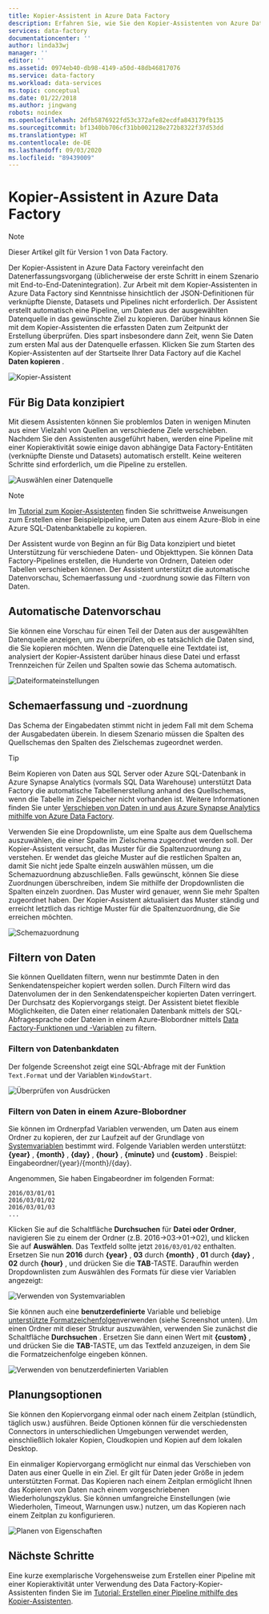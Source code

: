 ```yaml
---
title: Kopier-Assistent in Azure Data Factory
description: Erfahren Sie, wie Sie den Kopier-Assistenten von Azure Data Factory verwenden, um Daten aus unterstützten Datenquellen in Senken zu kopieren.
services: data-factory
documentationcenter: ''
author: linda33wj
manager: ''
editor: ''
ms.assetid: 0974eb40-db98-4149-a50d-48db46817076
ms.service: data-factory
ms.workload: data-services
ms.topic: conceptual
ms.date: 01/22/2018
ms.author: jingwang
robots: noindex
ms.openlocfilehash: 2dfb5876922fd53c372afe82ecdfa843179fb135
ms.sourcegitcommit: bf1340bb706cf31bb002128e272b8322f37d53dd
ms.translationtype: HT
ms.contentlocale: de-DE
ms.lasthandoff: 09/03/2020
ms.locfileid: "89439009"
---
```

# <a name="azure-data-factory-copy-wizard"></a>Kopier-Assistent in Azure Data Factory
> [!NOTE]
> Dieser Artikel gilt für Version 1 von Data Factory. 

Der Kopier-Assistent in Azure Data Factory vereinfacht den Datenerfassungsvorgang (üblicherweise der erste Schritt in einem Szenario mit End-to-End-Datenintegration). Zur Arbeit mit dem Kopier-Assistenten in Azure Data Factory sind Kenntnisse hinsichtlich der JSON-Definitionen für verknüpfte Dienste, Datasets und Pipelines nicht erforderlich. Der Assistent erstellt automatisch eine Pipeline, um Daten aus der ausgewählten Datenquelle in das gewünschte Ziel zu kopieren. Darüber hinaus können Sie mit dem Kopier-Assistenten die erfassten Daten zum Zeitpunkt der Erstellung überprüfen. Dies spart insbesondere dann Zeit, wenn Sie Daten zum ersten Mal aus der Datenquelle erfassen. Klicken Sie zum Starten des Kopier-Assistenten auf der Startseite Ihrer Data Factory auf die Kachel **Daten kopieren** .

![Kopier-Assistent](./media/data-factory-copy-wizard/copy-data-wizard.png)

## <a name="designed-for-big-data"></a>Für Big Data konzipiert
Mit diesem Assistenten können Sie problemlos Daten in wenigen Minuten aus einer Vielzahl von Quellen an verschiedene Ziele verschieben. Nachdem Sie den Assistenten ausgeführt haben, werden eine Pipeline mit einer Kopieraktivität sowie einige davon abhängige Data Factory-Entitäten (verknüpfte Dienste und Datasets) automatisch erstellt. Keine weiteren Schritte sind erforderlich, um die Pipeline zu erstellen.   

![Auswählen einer Datenquelle](./media/data-factory-copy-wizard/select-data-source-page.png)

> [!NOTE]
> Im [Tutorial zum Kopier-Assistenten](data-factory-copy-data-wizard-tutorial.md) finden Sie schrittweise Anweisungen zum Erstellen einer Beispielpipeline, um Daten aus einem Azure-Blob in eine Azure SQL-Datenbanktabelle zu kopieren.
>
>

Der Assistent wurde von Beginn an für Big Data konzipiert und bietet Unterstützung für verschiedene Daten- und Objekttypen. Sie können Data Factory-Pipelines erstellen, die Hunderte von Ordnern, Dateien oder Tabellen verschieben können. Der Assistent unterstützt die automatische Datenvorschau, Schemaerfassung und -zuordnung sowie das Filtern von Daten.

## <a name="automatic-data-preview"></a>Automatische Datenvorschau
Sie können eine Vorschau für einen Teil der Daten aus der ausgewählten Datenquelle anzeigen, um zu überprüfen, ob es tatsächlich die Daten sind, die Sie kopieren möchten. Wenn die Datenquelle eine Textdatei ist, analysiert der Kopier-Assistent darüber hinaus diese Datei und erfasst Trennzeichen für Zeilen und Spalten sowie das Schema automatisch.

![Dateiformateinstellungen](./media/data-factory-copy-wizard/file-format-settings.png)

## <a name="schema-capture-and-mapping"></a>Schemaerfassung und -zuordnung
Das Schema der Eingabedaten stimmt nicht in jedem Fall mit dem Schema der Ausgabedaten überein. In diesem Szenario müssen die Spalten des Quellschemas den Spalten des Zielschemas zugeordnet werden.

> [!TIP]
> Beim Kopieren von Daten aus SQL Server oder Azure SQL-Datenbank in Azure Synapse Analytics (vormals SQL Data Warehouse) unterstützt Data Factory die automatische Tabellenerstellung anhand des Quellschemas, wenn die Tabelle im Zielspeicher nicht vorhanden ist. Weitere Informationen finden Sie unter [Verschieben von Daten in und aus Azure Synapse Analytics mithilfe von Azure Data Factory](./data-factory-azure-sql-data-warehouse-connector.md).
>

Verwenden Sie eine Dropdownliste, um eine Spalte aus dem Quellschema auszuwählen, die einer Spalte im Zielschema zugeordnet werden soll. Der Kopier-Assistent versucht, das Muster für die Spaltenzuordnung zu verstehen. Er wendet das gleiche Muster auf die restlichen Spalten an, damit Sie nicht jede Spalte einzeln auswählen müssen, um die Schemazuordnung abzuschließen. Falls gewünscht, können Sie diese Zuordnungen überschreiben, indem Sie mithilfe der Dropdownlisten die Spalten einzeln zuordnen. Das Muster wird genauer, wenn Sie mehr Spalten zugeordnet haben. Der Kopier-Assistent aktualisiert das Muster ständig und erreicht letztlich das richtige Muster für die Spaltenzuordnung, die Sie erreichen möchten.     

![Schemazuordnung](./media/data-factory-copy-wizard/schema-mapping.png)

## <a name="filtering-data"></a>Filtern von Daten
Sie können Quelldaten filtern, wenn nur bestimmte Daten in den Senkendatenspeicher kopiert werden sollen. Durch Filtern wird das Datenvolumen der in den Senkendatenspeicher kopierten Daten verringert. Der Durchsatz des Kopiervorgangs steigt. Der Assistent bietet flexible Möglichkeiten, die Daten einer relationalen Datenbank mittels der SQL-Abfragesprache oder Dateien in einem Azure-Blobordner mittels [Data Factory-Funktionen und -Variablen](data-factory-functions-variables.md) zu filtern.   

### <a name="filtering-of-data-in-a-database"></a>Filtern von Datenbankdaten
Der folgende Screenshot zeigt eine SQL-Abfrage mit der Funktion `Text.Format` und der Variablen `WindowStart`.

![Überprüfen von Ausdrücken](./media/data-factory-copy-wizard/validate-expressions.png)

### <a name="filtering-of-data-in-an-azure-blob-folder"></a>Filtern von Daten in einem Azure-Blobordner
Sie können im Ordnerpfad Variablen verwenden, um Daten aus einem Ordner zu kopieren, der zur Laufzeit auf der Grundlage von [Systemvariablen](data-factory-functions-variables.md#data-factory-system-variables) bestimmt wird. Folgende Variablen werden unterstützt: **{year}** , **{month}** , **{day}** , **{hour}** , **{minute}** und **{custom}** . Beispiel: Eingabeordner/{year}/{month}/{day}.

Angenommen, Sie haben Eingabeordner im folgenden Format:

```text
2016/03/01/01
2016/03/01/02
2016/03/01/03
...
```

Klicken Sie auf die Schaltfläche **Durchsuchen** für **Datei oder Ordner**, navigieren Sie zu einem der Ordner (z.B. 2016->03->01->02), und klicken Sie auf **Auswählen**. Das Textfeld sollte jetzt `2016/03/01/02` enthalten. Ersetzen Sie nun **2016** durch **{year}** , **03** durch **{month}** , **01** durch **{day}** , **02** durch **{hour}** , und drücken Sie die **TAB**-TASTE. Daraufhin werden Dropdownlisten zum Auswählen des Formats für diese vier Variablen angezeigt:

![Verwenden von Systemvariablen](./media/data-factory-copy-wizard/blob-standard-variables-in-folder-path.png)   

Sie können auch eine **benutzerdefinierte** Variable und beliebige [unterstützte Formatzeichenfolgen](https://msdn.microsoft.com/library/8kb3ddd4.aspx)verwenden (siehe Screenshot unten). Um einen Ordner mit dieser Struktur auszuwählen, verwenden Sie zunächst die Schaltfläche **Durchsuchen** . Ersetzen Sie dann einen Wert mit **{custom}** , und drücken Sie die **TAB**-TASTE, um das Textfeld anzuzeigen, in dem Sie die Formatzeichenfolge eingeben können.     

![Verwenden von benutzerdefinierten Variablen](./media/data-factory-copy-wizard/blob-custom-variables-in-folder-path.png)

## <a name="scheduling-options"></a>Planungsoptionen
Sie können den Kopiervorgang einmal oder nach einem Zeitplan (stündlich, täglich usw.) ausführen. Beide Optionen können für die verschiedensten Connectors in unterschiedlichen Umgebungen verwendet werden, einschließlich lokaler Kopien, Cloudkopien und Kopien auf dem lokalen Desktop.

Ein einmaliger Kopiervorgang ermöglicht nur einmal das Verschieben von Daten aus einer Quelle in ein Ziel. Er gilt für Daten jeder Größe in jedem unterstützten Format. Das Kopieren nach einem Zeitplan ermöglicht Ihnen das Kopieren von Daten nach einem vorgeschriebenen Wiederholungszyklus. Sie können umfangreiche Einstellungen (wie Wiederholen, Timeout, Warnungen usw.) nutzen, um das Kopieren nach einem Zeitplan zu konfigurieren.

![Planen von Eigenschaften](./media/data-factory-copy-wizard/scheduling-properties.png)

## <a name="next-steps"></a>Nächste Schritte
Eine kurze exemplarische Vorgehensweise zum Erstellen einer Pipeline mit einer Kopieraktivität unter Verwendung des Data Factory-Kopier-Assistenten finden Sie im [Tutorial: Erstellen einer Pipeline mithilfe des Kopier-Assistenten](data-factory-copy-data-wizard-tutorial.md).
